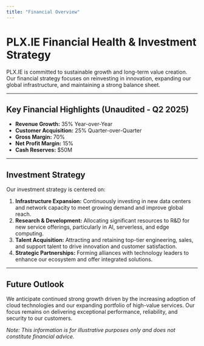 ```yaml
---
title: "Financial Overview"
---
```


# PLX.IE Financial Health & Investment Strategy

PLX.IE is committed to sustainable growth and long-term value creation. Our financial strategy focuses on reinvesting in innovation, expanding our global infrastructure, and maintaining a strong balance sheet.

---

## Key Financial Highlights (Unaudited - Q2 2025)

*   **Revenue Growth:** 35% Year-over-Year
*   **Customer Acquisition:** 25% Quarter-over-Quarter
*   **Gross Margin:** 70%
*   **Net Profit Margin:** 15%
*   **Cash Reserves:** $50M

---

## Investment Strategy

Our investment strategy is centered on:

1.  **Infrastructure Expansion:** Continuously investing in new data centers and network capacity to meet growing demand and improve global reach.
2.  **Research & Development:** Allocating significant resources to R&D for new service offerings, particularly in AI, serverless, and edge computing.
3.  **Talent Acquisition:** Attracting and retaining top-tier engineering, sales, and support talent to drive innovation and customer satisfaction.
4.  **Strategic Partnerships:** Forming alliances with technology leaders to enhance our ecosystem and offer integrated solutions.

---

## Future Outlook

We anticipate continued strong growth driven by the increasing adoption of cloud technologies and our expanding portfolio of high-value services. Our focus remains on delivering exceptional performance, reliability, and security to our customers.

*Note: This information is for illustrative purposes only and does not constitute financial advice.*

